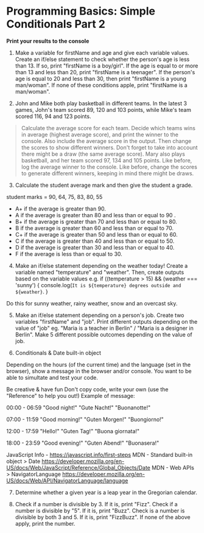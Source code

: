 # Programming Basics: Simple Conditionals Part 2

**Print your results to the console**

1. Make a variable for firstName and age and give each variable values. Create an if/else statement to check whether the person's age is less than 13. If so, print "firstName is a boy/girl". If the age is equal to or more than 13 and less than 20, print "firstName is a teenager". If the person's age is equal to 20 and less than 30, then print "firstName is a young man/woman". If none of these conditions apple, print "firstName is a man/woman". 

2. John and Mike both play basketball in different teams. In the latest 3 games, John's team scored 89, 120 and 103 points, while Mike's team scored 116, 94 and 123 points.
> Calculate the average score for each team.
> Decide which teams wins in average (highest average score), and print the winner to the console. Also include the average score in the output.
> Then change the scores to show different winners. Don't forget to take into account there might be a draw (the same average score).
> Mary also plays basketball, and her team scored 97, 134 and 105 points. Like before, log the average winner to the console.
> Like before, change the scores to generate different winners, keeping in mind there might be draws.

3. Calculate the student average mark and then give the student a grade. 

student marks = 90, 64, 75, 83, 80, 55
 
- A+ if the average is greater than 90. 
- A if the average is greater than 80 and less than or equal to 90	. 
- B+ if the average is greater than 70 and less than or equal to 80. 
- B if the average is greater than 60 and less than or equal to 70. 
- C+ if the average is greater than 50 and less than or equal to 60. 
- C if the average is greater than 40  and less than or equal to 50. 
- D if the average is greater than 30 and less than or equal to 40. 
- F if the average is less than or equal to 30.

4. Make an if/else statement depending on the weather today!
Create a variable named "temperature" and "weather".
Then, create outputs based on the variable values e.g.
if ((temperature > 15) && (weather === 'sunny') {
    console.log(`It is ${temperature} degrees outside and ${weather}`.
}

Do this for sunny weather, rainy weather, snow and an overcast sky.

5. Make an if/else statement depending on a person's job. 
Create two variables "firstName" and "job". 
Print different outputs depending on the value of "job" eg. "Maria is a teacher in Berlin" / "Maria is a designer in Berlin". 
Make 5 different possible outcomes depending on the value of job.

6. Conditionals & Date built-in object

Depending on the hours (of the current time) and the language (set in the browser), show a message in the browser and/or console. You want to be able to simultate and test your code.

Be creative & have fun
Don't copy code, write your own (use the "Reference" to help you out!)
Example of message:

00:00 - 06:59
"Good night!"
"Gute Nacht!"
"Buonanotte!"

07:00 - 11:59
"Good morning!"
"Guten Morgen!"
"Buongiorno!"

12:00 - 17:59
"Hello!"
"Guten Tag!"
"Buona giornata!"

18:00 - 23:59
"Good evening!"
"Guten Abend!"
"Buonasera!"

JavaScript Info - https://javascript.info/first-steps
MDN - Standard built-in object > Date https://developer.mozilla.org/en-US/docs/Web/JavaScript/Reference/Global_Objects/Date
MDN - Web APIs > NavigatorLanguage https://developer.mozilla.org/en-US/docs/Web/API/NavigatorLanguage/language

7. Determine whether a given year is a leap year in the Gregorian calendar. 

8. Check if a number is divisible by 3. If it is, print "Fizz". Check if a number is divisible by "5". If it is, print "Buzz". Check is a number is divisible by both 3 and 5. If it is, print "FizzBuzz". If none of the above apply, print the number.